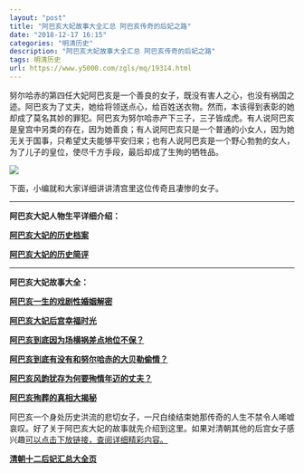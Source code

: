 ```yaml
---
layout: "post"
title: "阿巴亥大妃故事大全汇总 阿巴亥传奇的后妃之路"
date: "2018-12-17 16:15"
categories: "明清历史"
description: "阿巴亥大妃故事大全汇总 阿巴亥传奇的后妃之路"
tags: 明清历史
url: https://www.y5000.com/zgls/mq/19314.html
---
```






努尔哈赤的第四任大妃阿巴亥是一个善良的女子，既没有害人之心，也没有祸国之迹。阿巴亥为了丈夫，她给将领送点心，给百姓送衣物。然而，本该得到表彰的她却成了莫名其妙的罪犯。阿巴亥为努尔哈赤产下三子，三子皆成虎。有人说阿巴亥是皇宫中另类的存在，因为她善良；有人说阿巴亥只是一个普通的小女人，因为她无关于国事，只希望丈夫能够平安归来；也有人说阿巴亥是一个野心勃勃的女人，为了儿子的皇位，使尽千方手段，最后却成了生殉的牺牲品。

![](https://img.y5000.com/uploads/allimg/170413/6-1F41315545UH.jpg)

下面，小编就和大家详细讲讲清宫里这位传奇且凄惨的女子。

* * *

**阿巴亥大妃人物生平详细介绍：**

[**阿巴亥大妃的历史档案**](https://www.y5000.com/zgls/mq/19299.html)

[**阿巴亥大妃的历史简评**](https://www.y5000.com/zgls/mq/19301.html)

* * *

**阿巴亥大妃故事大全：**

[**阿巴亥一生的戏剧性婚姻解密**](https://www.y5000.com/zgls/mq/19303.html)

**[阿巴亥大妃后宫幸福时光](https://www.y5000.com/zgls/mq/19305.html)**

**[阿巴亥到底因为场横祸差点地位不保？](https://www.y5000.com/zgls/mq/19307.html)**

**[阿巴亥到底有没有和努尔哈赤的大贝勒偷情？](https://www.y5000.com/zgls/mq/19309.html)**

**[阿巴亥风韵犹存为何要殉情年迈的丈夫？](https://www.y5000.com/zgls/mq/19311.html)**

**[阿巴亥殉葬的真相大揭秘](https://www.y5000.com/zgls/mq/19312.html)**

阿巴亥一个身处历史洪流的悲切女子，一尺白绫结束她那传奇的人生不禁令人唏嘘哀叹。好了关于阿巴亥大妃的故事就先介绍到这里。如果对清朝其他的后宫女子感兴趣[可以点击下放链接，查阅详细精彩内容。](https://www.y5000.com/zgls/mq/19316.html)

[**清朝十二后妃汇总大全页**](https://www.y5000.com/zgls/mq/19316.html)
